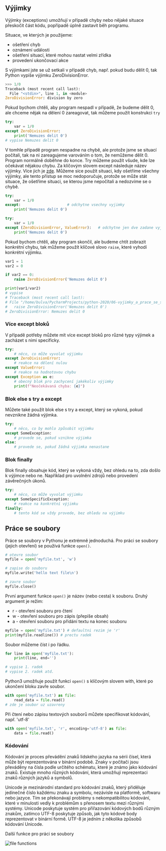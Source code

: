 ## Výjimky
Výjimky (exceptions) umožňují v případě chyby nebo nějaké situace přeskočit část kódu, popřípadě úplně zastavit běh programu.

Situace, ve kterých je použijeme:
* ošetření chyb
* oznámení události
* ošetření situací, které mohou nastat velmi zřídka
* provedení ukončovací akce

S výjimkami jste se už setkali v případě chyb, např. pokud budu dělit 0, tak Python vypíše výjimku ZeroDivisionError.
```python
>>> 1/0
Traceback (most recent call last):
  File "<stdin>", line 1, in <module>
ZeroDivisionError: division by zero
```

Pokud bychom chtěli, aby program nespadl v případě, že budeme dělit 0, ale chceme nějak na dělení 0 zareagovat, tak můžeme použít konstrukci `try`
```python
try:
    var = 1/0
except ZeroDivisionError:
    print('Nemuzes delit 0')
# vypise Nemuzes delit 0
```
V tomhle případě program nespadne na chybě, ale protože jsme se situací počítali, tak na ni zareagujeme varováním o tom, že nemůžeme dělit 0. Program normálně doběhne do konce.
Try můžeme použít všude, kde lze očekávat nějakou chybu. Za klíčovým slovem except následuje název výjimky. Více jich je [zde](https://docs.python.org/3.7/library/exceptions.html).
Můžeme sice použít situaci, kdy ošetříme všechny výjimky, ale tento přístup se moc nedoporučuje, protože se může stát situace, že ošetříme situaci, se kterou jsme nepočítali a nedozvíme se o chybě.
```python
try:
    var = 1/0
except:                     # odchytne vsechny vyjimky
    print('Nemuzes delit 0')

try:
    var = 1/0
except (ZeroDivisionError, ValueError):   # odchytne jen dve zadane vyjimky
    print('Nemuzes delit 0')
```

Pokud bychom chtěli, aby program skončil, ale budeme chtít zobrazit konkrétní chybu, tak můžeme použít klíčové slovo `raise`, které vyhodí konkrétní výjimku.
```python
var1 = 1
var2 = 0

if var2 == 0:
    raise ZeroDivisionError('Nemuzes delit 0')

print(var1/var2)
# vypise
# Traceback (most recent call last):
# File "/home/bulva/PycharmProjects/python-2020/06-vyjimky_a_prace_se_soubory/test.py", line 5, in <module>
#   raise ZeroDivisionError('Nemuzes delit 0')
# ZeroDivisionError: Nemuzes delit 0
```

### Více except bloků
V případě potřeby můžete mít více except bloků pro různé typy výjimek a zacházet s nimi specificky.

```python
try:
    # něco, co může vyvolat výjimku
except ZeroDivisionError:
    # reakce na dělení nulou
except ValueError:
    # reakce na hodnotovou chybu
except Exception as e:
    # obecný blok pro zachycení jakékoliv výjimky
    print(f"Neočekávaná chyba: {e}")
```

### Blok else s try a except
Můžete také použít blok else s try a except, který se vykoná, pokud nevznikne žádná výjimka.

```python
try:
    # něco, co by mohlo způsobit výjimku
except SomeException:
    # provede se, pokud vznikne výjimka
else:
    # provede se, pokud žádná výjimka nenastane
```

### Blok finally
Blok finally obsahuje kód, který se vykoná vždy, bez ohledu na to, zda došlo k výjimce nebo ne. Například pro uvolnění zdrojů nebo provedení závěrečných úkonů.

```python
try:
    # něco, co může vyvolat výjimku
except SomeSpecificException:
    # reakce na konkrétní výjimku
finally:
    # tento kód se vždy provede, bez ohledu na výjimku
```

## Práce se soubory
Práce se soubory v Pythonu je extrémně jednoduchá. Pro práci se soubory (jejich otevření) se používá funkce `open()`.
```python
# otevre soubor
myfile = open('myfile.txt', 'w')

# zapise do souboru
myfile.write('hello text file\n')

# zavre soubor
myfile.close()
```

První argument funkce `open()` je název (nebo cesta) k souboru. Druhý argument je režim:
* r - otevření souboru pro čtení
* w - otevření souboru pro zápis (přepíše obsah)
* a - otevření souboru pro přidání textu na konec souboru

```python
myfile = open('myfile.txt') # defaultni rezim je 'r'
print(myfile.readline()) # prectu radek
```

Soubor můžeme číst i po řádku.
```python
for line in open('myfile.txt'):
    print(line, end='')

# vypise 1. radek
# vypise 2. radek atd.
```

Python3 umožňuje použít funkci `open()` s klíčovým slovem with, které po ukončení bloku zavře soubor.
```python
with open('myfile.txt') as file:
    read_data = file.read()
# zde je soubor uz uzavreny
```

Při čtení nebo zápisu textových souborů můžete specifikovat kódování, např. 'utf-8'

```python
with open('myfile.txt', 'r', encoding='utf-8') as file:
    data = file.read()
```

### Kódování

Kódování je proces převádění znaků lidského jazyka na sérii čísel, která může být reprezentována v binární podobě. Znaky v počítači jsou převáděny na čísla podle určitého schématu, které je známo jako kódování znaků. Existuje mnoho různých kódování, která umožňují reprezentaci znaků různých jazyků a symbolů.

Unicode je mezinárodní standard pro kódování znaků, který přiděluje jedinečné číslo každému znaku a symbolu, nezávisle na platformě, softwaru nebo jazyce. Tím se překonávají problémy s nekompatibilitou kódování, které v minulosti vedly k problémům s přenosem textu mezi různými systémy. Unicode poskytuje systém pro přiřazování kódových bodů různým znakům, zatímco UTF-8 poskytuje způsob, jak tyto kódové body reprezentovat v binární formě. UTF-8 je jedním z několika způsobů kódování Unicode.

Další funkce pro práci se soubory

![file functions](https://gitlab.com/Bulva/python-2020/raw/master/06-vyjimky_a_prace_se_soubory/images/files.png)
